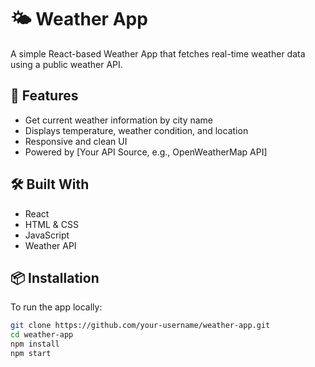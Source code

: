 # 🌤️ Weather App

A simple React-based Weather App that fetches real-time weather data using a public weather API.

## 🚀 Features

- Get current weather information by city name
- Displays temperature, weather condition, and location
- Responsive and clean UI
- Powered by [Your API Source, e.g., OpenWeatherMap API]

## 🛠️ Built With

- React
- HTML & CSS
- JavaScript
- Weather API

## 📦 Installation

To run the app locally:

```bash
git clone https://github.com/your-username/weather-app.git
cd weather-app
npm install
npm start
